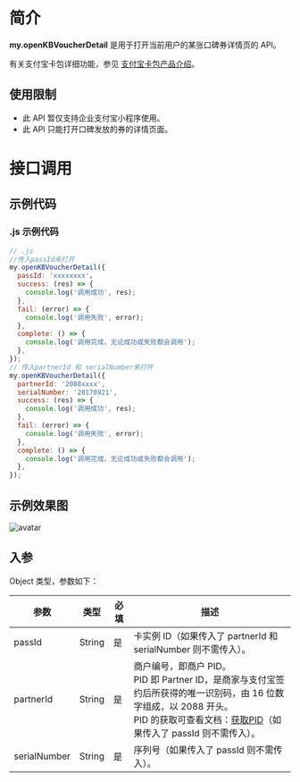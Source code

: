 # 简介

**my.openKBVoucherDetail** 是用于打开当前用户的某张口碑券详情页的 API。

有关支付宝卡包详细功能，参见 [支付宝卡包产品介绍](https://opendocs.alipay.com/open/199/105225)。



## 使用限制

- 此 API 暂仅支持企业支付宝小程序使用。
- 此 API 只能打开口碑发放的券的详情页面。

# 接口调用

## 示例代码

### .js 示例代码

```javascript
// .js
//传入passId来打开
my.openKBVoucherDetail({ 
  passId: 'xxxxxxxx'，
  success: (res) => {
    console.log('调用成功', res);
  },
  fail: (error) => {
    console.log('调用失败', error);
  },
  complete: () => {
    console.log('调用完成，无论成功或失败都会调用');
  },
});
// 传入partnerId 和 serialNumber来打开
my.openKBVoucherDetail({
  partnerId: '2088xxxx',
  serialNumber: '20170921',
  success: (res) => {
    console.log('调用成功', res);
  },
  fail: (error) => {
    console.log('调用失败', error);
  },
  complete: () => {
    console.log('调用完成，无论成功或失败都会调用');
  },
});
```
## 示例效果图
![avatar](https://img.alicdn.com/imgextra/i4/O1CN01B0ccFW23CoNiRSxhQ_!!6000000007220-0-tps-592-1280.jpg)

## 入参

Object 类型，参数如下：

| **参数** | **类型** | **必填** | **描述** |
| --- | --- | --- | --- |
| passId | String | 是 | 卡实例 ID（如果传入了 partnerId 和 serialNumber 则不需传入）。 |
| partnerId | String | 是 | 商户编号，即商户 PID。<br> PID 即 Partner ID，是商家与支付宝签约后所获得的唯一识别码，由 16 位数字组成，以 2088 开头。<br>PID 的获取可查看文档：[获取PID](https://opendocs.alipay.com/common/02ncut)（如果传入了 passId 则不需传入）。 |
| serialNumber | String | 是 | 序列号（如果传入了 passId 则不需传入）。 |
